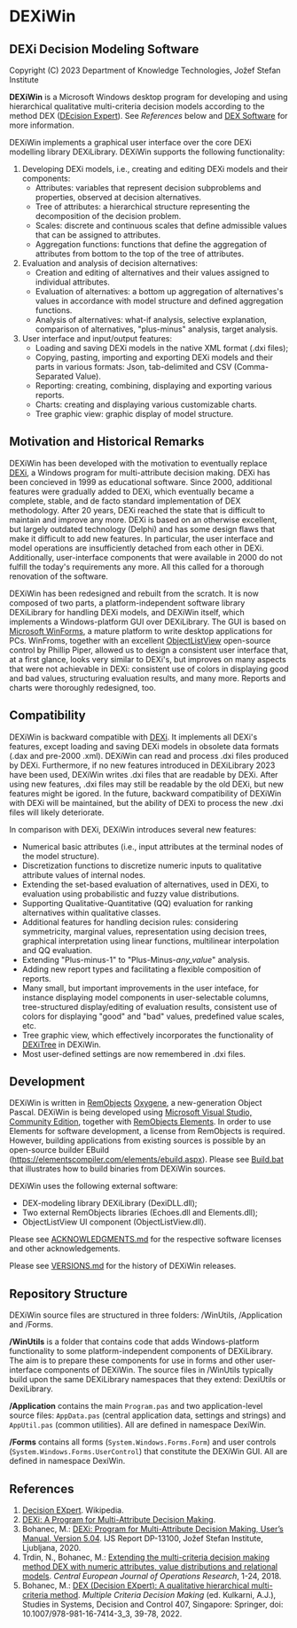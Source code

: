 DEXiWin
=======

DEXi Decision Modeling Software
-------------------------------

Copyright (C) 2023 Department of Knowledge Technologies, Jožef Stefan Institute

**DEXiWin** is a Microsoft Windows desktop program for developing and using hierarchical qualitative multi-criteria decision models according to the method DEX ([DEcision Expert](https://en.wikipedia.org/wiki/Decision_EXpert)). See *References* below and [DEX Software](https://dex.ijs.si/) for more information.

DEXiWin implements a graphical user interface over the core DEXi modelling library DEXiLibrary. DEXiWin supports the following functionality:

1. Developing DEXi models, i.e., creating and editing DEXi models and their components:
   - Attributes: variables that represent decision subproblems and properties, observed at decision alternatives.
   - Tree of attributes: a hierarchical structure representing the decomposition of the decision problem.
   - Scales: discrete and continuous scales that define admissible values that can be assigned to attributes.
   - Aggregation functions: functions that define the aggregation of attributes from bottom to the top of the tree of attributes.
2. Evaluation and analysis of decision alternatives:
   - Creation and editing of alternatives and their values assigned to individual attributes.
   - Evaluation of alternatives: a bottom up aggregation of alternatives's values in accordance with model structure and defined aggregation functions.
   - Analysis of alternatives: what-if analysis,  selective explanation, comparison of alternatives, "plus-minus" analysis, target analysis.
3. User interface and input/output features:
   - Loading and saving DEXi models in the native XML format (.dxi files);
   - Copying, pasting, importing and exporting DEXi models and their parts in various formats: Json, tab-delimited and CSV (Comma-Separated Value).
   - Reporting: creating, combining, displaying and exporting various reports.
   - Charts: creating and displaying various customizable charts.
   - Tree graphic view: graphic display of model structure.

Motivation and Historical Remarks
---------------------------------

DEXiWin has been developed with the motivation to eventually replace [DEXi](https://kt.ijs.si/MarkoBohanec/dexi.html), a Windows program for multi-attribute decision making. DEXi has been concieved in 1999 as educational software. Since 2000, additional features were gradually added to DEXi, which eventually became a complete, stable, and de facto standard implementation of DEX methodology. After 20 years, DEXi reached the state that is difficult to maintain and improve any more. DEXi is based on an otherwise excellent, but largely outdated technology (Delphi) and has some design flaws that make it difficult to add new features. In particular, the user interface and model operations are insufficiently detached from each other in DEXi. Additionally, user-interface components that were available in 2000 do not fulfill the today's requirements any more. All this called for a thorough renovation of the software. 

DEXiWin has been redesigned and rebuilt from the scratch. It is now composed of two parts, a platform-independent software library DEXiLibrary for handling DEXi models, and DEXiWin itself, which implements a Windows-platform GUI over DEXiLibrary. The GUI is based on [Microsoft WinForms](https://en.wikipedia.org/wiki/Windows_Forms), a mature platform to write desktop applications for PCs. WinFroms, together with an excellent [ObjectListView](https://objectlistview.sourceforge.net/cs/index.html) open-source control by Phillip Piper, allowed us to design a consistent user interface that, at a first glance, looks very similar to DEXi's, but improves on many aspects that were not achievable in DEXi: consistent use of colors in displaying good and bad values, structuring evaluation results, and many more. Reports and charts were thoroughly redesigned, too.

Compatibility
-------------

DEXiWin is backward compatible with [DEXi](https://kt.ijs.si/MarkoBohanec/dexi.html). It implements all DEXi's features, except loading and saving DEXi models in obsolete data formats (.dax and pre-2000 .xml). DEXiWin can read and process .dxi files produced by DEXi. Furthermore, if no new features introduced in DEXiLibrary 2023 have been used, DEXiWin writes .dxi files that are readable by DEXi. After using new features, .dxi files may still be readable by the old DEXi, but new features might be igored. In the future, backward compatibility of DEXiWin with DEXi will be maintained, but the ability of DEXi to process the new .dxi files will likely deteriorate.

In comparison with DEXi, DEXiWin introduces several new features:

- Numerical basic attributes (i.e., input attributes at the terminal nodes of the model structure).
- Discretization functions to discretize numeric inputs to qualitative attribute values of internal nodes.
- Extending the set-based evaluation of alternatives, used in DEXi, to evaluation using probabilistic and fuzzy value distributions.
- Supporting Qualitative-Quantitative (QQ) evaluation for ranking alternatives within qualitative classes.
- Additional features for handling decision rules: considering symmetricity, marginal values, representation using decision trees, graphical interpretation using linear functions, multilinear interpolation and QQ evaluation.
- Extending "Plus-minus-1" to "Plus-Minus-*any_value*" analysis.
- Adding new report types and facilitating a flexible composition of reports.
- Many small, but important improvements in the user inteface, for instance displaying model components in user-selectable columns, tree-structured display/editing of evaluation results, consistent use of colors for displaying "good" and "bad" values, predefined value scales, etc.
- Tree graphic view, which effectively incorporates the functionality of [DEXiTree](https://kt.ijs.si/MarkoBohanec/dexitree.html) in DEXiWin.
- Most user-defined settings are now remembered in .dxi files.

Development
-----------

DEXiWin is written in [RemObjects](https://www.remobjects.com/) [Oxygene](https://www.remobjects.com/elements/oxygene/), a new-generation Object Pascal.
DEXiWin is being developed using [Microsoft Visual Studio, Community Edition](https://visualstudio.microsoft.com/vs/community/), together with [RemObjects Elements](https://www.remobjects.com/elements/). In order to use Elements for software development, a license from RemObjects is required. However, building applications from existing sources is possible by an open-source builder EBuild (https://elementscompiler.com/elements/ebuild.aspx). Please see [Build.bat](./Build.bat) that illustrates how to build binaries from DEXiWin sources.

DEXiWin uses the following external software:
- DEX-modeling library DEXiLibrary (DexiDLL.dll);
- Two external RemObjects libraries (Echoes.dll and Elements.dll);
- ObjectListView UI component (ObjectListView.dll).

Please see [ACKNOWLEDGMENTS.md](./ACKNOWLEDGMENTS.md) for the respective software licenses and other acknowledgements.

Please see [VERSIONS.md](./VERSIONS.md) for the history of DEXiWin releases.

Repository Structure
--------------------

DEXiWin source files are structured in three folders: /WinUtils, /Application and /Forms.

**/WinUtils** is a folder that contains code that adds Windows-platform functionality to some platform-independent components of DEXiLibrary. The aim is to prepare these components for use in forms and other user-interface components of DEXiWin. The source files in /WinUtils typically build upon the same DEXiLibrary namespaces that they extend: DexiUtils or DexiLibrary.

**/Application** contains the main `Program.pas` and two application-level source files: `AppData.pas` (central application data, settings and strings) and `AppUtil.pas` (common utilities). All are defined in namespace DexiWin.

**/Forms** contains all forms (`System.Windows.Forms.Form`) and user controls (`System.Windows.Forms.UserControl`) that constitute the DEXiWin GUI. All are defined in namespace DexiWin.
 
References
----------

1. [Decision EXpert](https://en.wikipedia.org/wiki/Decision_EXpert). Wikipedia.
2. [DEXi: A Program for Multi-Attribute Decision Making](http://kt.ijs.si/MarkoBohanec/dexi.html).
3. Bohanec, M.: [DEXi: Program for Multi-Attribute Decision Making, User’s Manual, Version
5.04](https://kt.ijs.si/MarkoBohanec/pub/DEXiManual504.pdf). IJS Report DP-13100, Jožef Stefan Institute, Ljubljana, 2020.
4. Trdin, N., Bohanec, M.: [Extending the multi-criteria decision making method DEX with
numeric attributes, value distributions and relational models](https://doi.org/10.1007/s10100-017-0468-9). *Central European Journal of Operations Research*, 1-24, 2018.
5. Bohanec, M.: [DEX (Decision EXpert): A qualitative hierarchical multi-criteria method](https://link.springer.com/chapter/10.1007/978-981-16-7414-3_3). *Multiple Criteria Decision Making* (ed. Kulkarni, A.J.), Studies in Systems, Decision and Control 407, Singapore: Springer, doi: 10.1007/978-981-16-7414-3_3, 39-78, 2022. 
